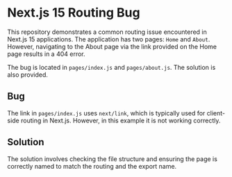 # Next.js 15 Routing Bug

This repository demonstrates a common routing issue encountered in Next.js 15 applications. The application has two pages: `Home` and `About`.  However, navigating to the About page via the link provided on the Home page results in a 404 error.

The bug is located in `pages/index.js` and `pages/about.js`.  The solution is also provided.

## Bug

The link in `pages/index.js` uses `next/link`, which is typically used for client-side routing in Next.js. However, in this example it is not working correctly.

## Solution

The solution involves checking the file structure and ensuring the page is correctly named to match the routing and the export name.